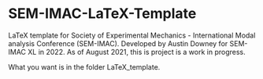 # SEM-IMAC-LaTeX-Template

LaTeX template for Society of Experimental Mechanics - International Modal analysis Conference (SEM-IMAC). Developed by Austin Downey for SEM-IMAC XL in 2022. As of August 2021, this is project is a work in progress. 

What you want is in the folder LaTeX_template. 

